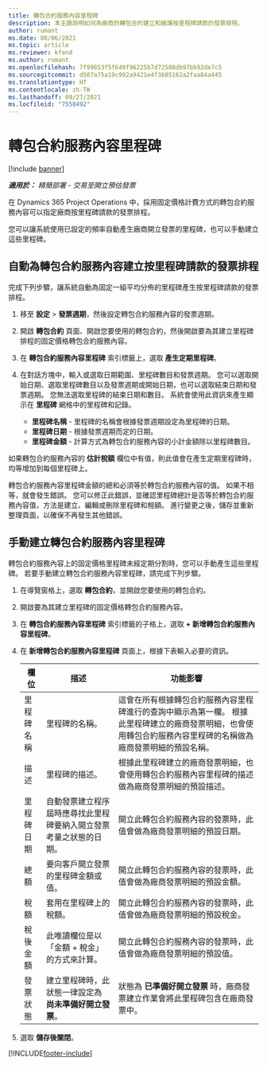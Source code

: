 ```yaml
---
title: 轉包合約服務內容里程碑
description: 本主題說明如何為廠商的轉包合約建立和維護按里程碑請款的發票排程。
author: rumant
ms.date: 08/06/2021
ms.topic: article
ms.reviewer: kfend
ms.author: rumant
ms.openlocfilehash: 7f99853f5f649f96225b7d72580db97bb92de7c5
ms.sourcegitcommit: d507a75a19c992a9421e4f3605162a2faa84a445
ms.translationtype: HT
ms.contentlocale: zh-TW
ms.lasthandoff: 09/27/2021
ms.locfileid: "7558492"
---
```

# <a name="subcontract-line-milestones"></a>轉包合約服務內容里程碑

[!include [banner](../../includes/dataverse-preview.md)]

_**適用於：** 精簡部署 - 交易至開立預估發票_

在 Dynamics 365 Project Operations 中，採用固定價格計費方式的轉包合約服務內容可以指定廠商按里程碑請款的發票排程。

您可以讓系統使用已設定的頻率自動產生廠商開立發票的里程碑，也可以手動建立這些里程碑。

## <a name="automatically-create-a-milestone-based-invoice-schedule-for-a-subcontract-line"></a>自動為轉包合約服務內容建立按里程碑請款的發票排程

完成下列步驟，讓系統自動為固定一組平均分佈的里程碑產生按里程碑請款的發票排程。

1. 移至 **設定** > **發票週期**，然後設定轉包合約服務內容的發票週期。
2. 開啟 **轉包合約** 頁面、開啟您要使用的轉包合約，然後開啟要為其建立里程碑排程的固定價格轉包合約服務內容。
3. 在 **轉包合約服務內容里程碑** 索引標籤上，選取 **產生定期里程碑**。
4. 在對話方塊中，輸入或選取日期範圍、里程碑數目和發票週期。 您可以選取開始日期、選取里程碑數目以及發票週期或開始日期，也可以選取結束日期和發票週期。 您無法選取里程碑的結束日期和數目。
系統會使用此資訊來產生顯示在 **里程碑** 網格中的里程碑和記錄。

   - **里程碑名稱** - 里程碑的名稱會根據發票週期設定為里程碑的日期。
   - **里程碑日期** - 根據發票週期而定的日期。
   - **里程碑金額** - 計算方式為轉包合約服務內容的小計金額除以里程碑數目。

如果轉包合約服務內容的 **估計稅額** 欄位中有值，則此值會在產生定期里程碑時，均等增加到每個里程碑上。

轉包合約服務內容里程碑金額的總和必須等於轉包合約服務內容的值。 如果不相等，就會發生錯誤。 您可以修正此錯誤，並確認里程碑總計是否等於轉包合約服務內容值，方法是建立、編輯或刪除里程碑和稅額。 進行變更之後，儲存並重新整理頁面，以確保不再發生其他錯誤。

## <a name="manually-create-subcontract-line-milestones"></a>手動建立轉包合約服務內容里程碑

轉包合約服務內容上的固定價格里程碑未經定期分割時，您可以手動產生這些里程碑。 若要手動建立轉包合約服務內容里程碑，請完成下列步驟。

1. 在導覽窗格上，選取 **轉包合約**，並開啟您要使用的轉包合約。
2. 開啟要為其建立里程碑的固定價格轉包合約服務內容。
3. 在 **轉包合約服務內容里程碑** 索引標籤的子格上，選取 **+ 新增轉包合約服務內容里程碑**。
4. 在 **新增轉包合約服務內容里程碑** 頁面上，根據下表輸入必要的資訊。

    | 欄位 | 描述 |功能影響|
    | --- | --- |----------------------|
    | 里程碑名稱 | 里程碑的名稱。 |這會在所有根據轉包合約服務內容里程碑進行的查詢中顯示為第一欄。 根據此里程碑建立的廠商發票明細，也會使用轉包合約服務內容里程碑的名稱做為廠商發票明細的預設名稱。|
    | 描述 | 里程碑的描述。 |根據此里程碑建立的廠商發票明細，也會使用轉包合約服務內容里程碑的描述做為廠商發票明細的預設描述。|
    | 里程碑日期 | 自動發票建立程序屆時應尋找此里程碑要納入開立發票考量之狀態的日期。| 開立此轉包合約服務內容的發票時，此值會做為廠商發票明細的預設日期。 |
    | 總額 | 要向客戶開立發票的里程碑金額或值。 |開立此轉包合約服務內容的發票時，此值會做為廠商發票明細的預設金額。 |
    | 稅額 | 套用在里程碑上的稅額。| 開立此轉包合約服務內容的發票時，此值會做為廠商發票明細的預設稅金。 |
    | 稅後金額 | 此唯讀欄位是以「金額 + 稅金」的方式來計算。|開立此轉包合約服務內容的發票時，此值會做為廠商發票明細的預設值。 |
    | 發票狀態 | 建立里程碑時，此狀態一律設定為 **尚未準備好開立發票**。|  狀態為 **已準備好開立發票** 時，廠商發票建立作業會將此里程碑包含在廠商發票中。 |

5. 選取 **儲存後關閉**。


[!INCLUDE[footer-include](../../includes/footer-banner.md)]
